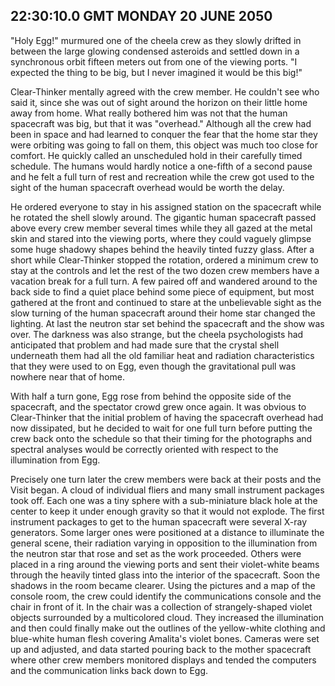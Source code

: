 ## 22:30:10.0 GMT MONDAY 20 JUNE 2050
"Holy Egg!" murmured one of the cheela crew as they slowly drifted in between the large glowing condensed asteroids and settled down in a synchronous orbit fifteen meters out from one of the viewing ports. "I expected the thing to be big, but I never imagined it would be this big!"

Clear-Thinker mentally agreed with the crew member. He couldn't see who said it, since she was out of sight around the horizon on their little home away from home. What really bothered him was not that the human spacecraft was big, but that it was "overhead." Although all the crew had been in space and had learned to conquer the fear that the home star they were orbiting was going to fall on them, this object was much too close for comfort. He quickly called an unscheduled hold in their carefully timed schedule. The humans would hardly notice a one-fifth of a second pause and he felt a full turn of rest and recreation while the crew got used to the sight of the human spacecraft overhead would be worth the delay.

He ordered everyone to stay in his assigned station on the spacecraft while he rotated the shell slowly around. The gigantic human spacecraft passed above every crew member several times while they all gazed at the metal skin and stared into the viewing ports, where they could vaguely glimpse some huge shadowy shapes behind the heavily tinted fuzzy glass. After a short while Clear-Thinker stopped the rotation, ordered a minimum crew to stay at the controls and let the rest of the two dozen crew members have a vacation break for a full turn. A few paired off and wandered around to the back side to find a quiet place behind some piece of equipment, but most gathered at the front and continued to stare at the unbelievable sight as the slow turning of the human spacecraft around their home star changed the lighting. At last the neutron star set behind the spacecraft and the show was over. The darkness was also strange, but the cheela psychologists had anticipated that problem and had made sure that the crystal shell underneath them had all the old familiar heat and radiation characteristics that they were used to on Egg, even though the gravitational pull was nowhere near that of home.

With half a turn gone, Egg rose from behind the opposite side of the spacecraft, and the spectator crowd grew once again. It was obvious to Clear-Thinker that the initial problem of having the spacecraft overhead had now dissipated, but he decided to wait for one full turn before putting the crew back onto the schedule so that their timing for the photographs and spectral analyses would be correctly oriented with respect to the illumination from Egg.

Precisely one turn later the crew members were back at their posts and the Visit began. A cloud of individual fliers and many small instrument packages took off. Each one was a tiny sphere with a sub-miniature black hole at the center to keep it under enough gravity so that it would not explode. The first instrument packages to get to the human spacecraft were several X-ray generators. Some larger ones were positioned at a distance to illuminate the general scene, their radiation varying in opposition to the illumination from the neutron star that rose and set as the work proceeded. Others were placed in a ring around the viewing ports and sent their violet-white beams through the heavily tinted glass into the interior of the spacecraft. Soon the shadows in the room became clearer. Using the pictures and a map of the console room, the crew could identify the communications console and the chair in front of it. In the chair was a collection of strangely-shaped violet objects surrounded by a multicolored cloud. They increased the illumination and then could finally make out the outlines of the yellow-white clothing and blue-white human flesh covering Amalita's violet bones. Cameras were set up and adjusted, and data started pouring back to the mother spacecraft where other crew members monitored displays and tended the computers and the communication links back down to Egg.